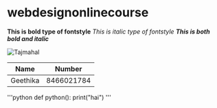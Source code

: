 # webdesignonlinecourse
**This is bold type of fontstyle**
*This is italic type of fontstyle*
***This is both bold and italic***

![Tajmahal](https://lp-cms-production.imgix.net/news/2018/01/taj-mahal-visitor-limits.jpg?w=1200&sharp=10&vib=20)

Name | Number
-----|-------
Geethika|8466021784

'''python
def python():
   print("hai")
'''   
